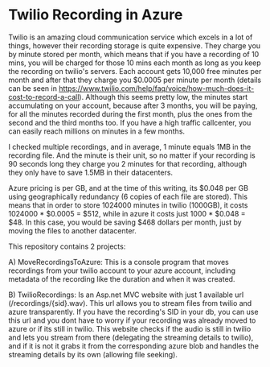 Twilio Recording in Azure
===============

Twilio is an amazing cloud communication service which excels in a lot of things, however their recording storage is quite expensive. They charge you by minute stored per month, which means that if you have a recording of 10 mins, you will be charged for those 10 mins each month as long as you keep the recording on twilio's servers. Each account gets 10,000 free minutes per month and after that they charge you $0.0005 per minute per month (details can be seen in https://www.twilio.com/help/faq/voice/how-much-does-it-cost-to-record-a-call). Although this seems pretty low, the minutes start accumulating on your account, because after 3 months, you will be paying, for all the minutes recorded during the first month, plus the ones from the second and the third months too. If you have a high traffic callcenter, you can easily reach millions on minutes in a few months.

I checked multiple recordings, and in average, 1 minute equals 1MB in the recording file. And the minute is their unit, so no matter if your recording is 90 seconds long they charge you 2 minutes for that recording, although they only have to save 1.5MB in their datacenters.

Azure pricing is per GB, and at the time of this writing, its $0.048 per GB using geographically redundancy (6 copies of each file are stored). This means that in order to store 1024000 minutes in twilio (1000GB), it costs 1024000 * $0.0005 = $512, while in azure it costs just 1000 * $0.048 = $48. In this case, you would be saving $468 dollars per month, just by moving the files to another datacenter. 

This repository contains 2 projects:

A) MoveRecordingsToAzure: This is a console program that moves recordings from your twilio account to your azure account, including metadata of the recording like the duration and when it was created.

B) TwilioRecordings: Is an Asp.net MVC website with just 1 available url (/recordings/{sid}.wav). This url allows you to stream files from twilio and azure transparently. If you have the recording's SID in your db, you can use this url and you dont have to worry if your recording was already moved to azure or if its still in twilio. This website checks if the audio is still in twilio and lets you stream from there (delegating the streaming details to twilio), and if it is not it grabs it from the corresponding azure blob and handles the streaming details by its own (allowing file seeking).

